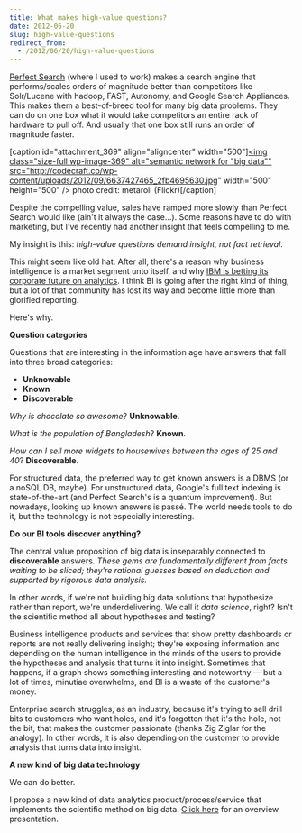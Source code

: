 ```yaml
---
title: What makes high-value questions?
date: 2012-06-20
slug: high-value-questions
redirect_from:
  - /2012/06/20/high-value-questions
---
```


<a href="http://www.perfectsearchcorp.com">Perfect Search</a> (where I used to work) makes a search engine that performs/scales orders of magnitude better than competitors like Solr/Lucene with hadoop, FAST, Autonomy, and Google Search Appliances. This makes them a best-of-breed tool for many big data problems. They can do on one box what it would take competitors an entire rack of hardware to pull off. And usually that one box still runs an order of magnitude faster.

[caption id="attachment_369" align="aligncenter" width="500"]<a href="../../../wp-content/uploads/2012/09/6637427465_2fb4695630.jpg"><img class="size-full wp-image-369" alt="semantic network for "big data"" src="http://codecraft.co/wp-content/uploads/2012/09/6637427465_2fb4695630.jpg" width="500" height="500" /></a> photo credit: metaroll (Flickr)[/caption]

Despite the compelling value, sales have ramped more slowly than Perfect Search would like (ain't it always the case...). Some reasons have to do with marketing, but I've recently had another insight that feels compelling to me.

My insight is this: <em>high-value questions demand insight, not fact retrieval</em>.

This might seem like old hat. After all, there's a reason why business intelligence is a market segment unto itself, and why <a href="http://thetrendpoint.com/2012/04/ibm-betting-big-bucks-on-data-analytics-software/" target="_blank">IBM is betting its corporate future on analytics</a>. I think BI is going after the right kind of thing, but a lot of that community has lost its way and become little more than glorified reporting.

Here's why.

<strong>Question categories</strong>

Questions that are interesting in the information age have answers that fall into three broad categories:
<ul>
	<li><strong>Unknowable</strong></li>
	<li><strong>Known</strong></li>
	<li><strong>Discoverable</strong></li>
</ul>
<em>Why is chocolate so awesome</em>? <strong>Unknowable</strong>.

<em>What is the population of Bangladesh</em>? <strong>Known</strong>.

<em>How can I sell more widgets to housewives between the ages of 25 and 40</em>? <strong>Discoverable</strong>.

For structured data, the preferred way to get known answers is a DBMS (or a noSQL DB, maybe). For unstructured data, Google's full text indexing is state-of-the-art (and Perfect Search's is a quantum improvement). But nowadays, looking up known answers is passé. The world needs tools to do it, but the technology is not especially interesting.

<strong>Do our BI tools discover anything?</strong>

The central value proposition of big data is inseparably connected to <strong>discoverable</strong> answers. <em>These gems are fundamentally different from facts waiting to be sliced; they're rational guesses based on deduction and supported by rigorous data analysis.</em>

In other words, if we're not building big data solutions that hypothesize rather than report, we're underdelivering. We call it <em>data science</em>, right? Isn't the scientific method all about hypotheses and testing?

Business intelligence products and services that show pretty dashboards or reports are not really delivering insight; they're exposing information and depending on the human intelligence in the minds of the users to provide the hypotheses and analysis that turns it into insight. Sometimes that happens, if a graph shows something interesting and noteworthy &mdash; but a lot of times, minutiae overwhelms, and BI is a waste of the customer's money.

Enterprise search struggles, as an industry, because it's trying to sell drill bits to customers who want holes, and it's forgotten that it's the hole, not the bit, that makes the customer passionate (thanks Zig Ziglar for the analogy). In other words, it is also depending on the customer to provide analysis that turns data into insight.

<strong>A new kind of big data technology</strong>

We can do better.

I propose a new kind of data analytics product/process/service that implements the scientific method on big data. <a href="https://docs.google.com/presentation/pub?id=1zz4sq1924gfbs4734h4Tc0oKkhXkbitF1iyF07dwhxo&start=false&loop=false&delayms=3000" target="_blank">Click here</a> for an overview presentation.
